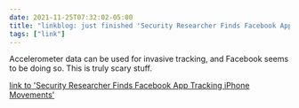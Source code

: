 ```yaml
---
date: 2021-11-25T07:32:02-05:00
title: "linkblog: just finished 'Security Researcher Finds Facebook App Tracking iPhone Movements'"
tags: ["link"]
---
```

Accelerometer data can be used for invasive tracking, and Facebook seems to be doing so. This is truly scary stuff.
 
[link to 'Security Researcher Finds Facebook App Tracking iPhone Movements'](https://www.forbes.com/sites/zakdoffman/2021/10/23/apple-iphone-users-delete-facebook-app-after-new-tracking-warning/?sh=37013fae5930)
